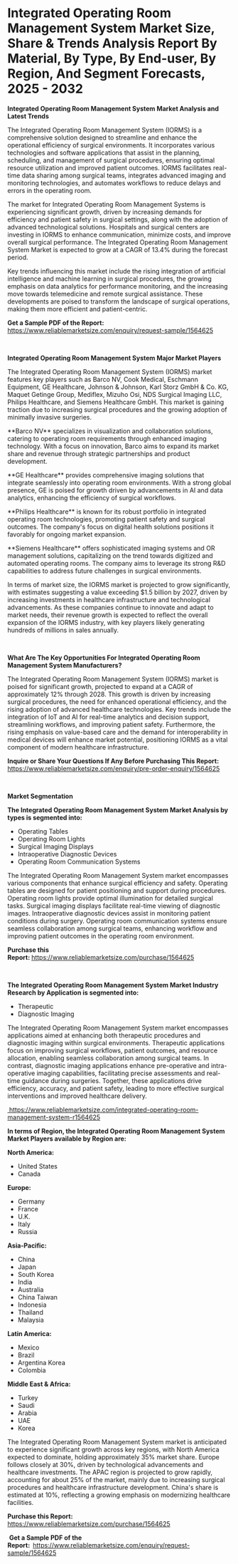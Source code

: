 <p><h1>Integrated Operating Room Management System Market Size, Share & Trends Analysis Report By Material, By Type, By End-user, By Region, And Segment Forecasts, 2025 - 2032</h1></p><p><strong>Integrated Operating Room Management System Market Analysis and Latest Trends</strong></p>
<p><p>The Integrated Operating Room Management System (IORMS) is a comprehensive solution designed to streamline and enhance the operational efficiency of surgical environments. It incorporates various technologies and software applications that assist in the planning, scheduling, and management of surgical procedures, ensuring optimal resource utilization and improved patient outcomes. IORMS facilitates real-time data sharing among surgical teams, integrates advanced imaging and monitoring technologies, and automates workflows to reduce delays and errors in the operating room.</p><p>The market for Integrated Operating Room Management Systems is experiencing significant growth, driven by increasing demands for efficiency and patient safety in surgical settings, along with the adoption of advanced technological solutions. Hospitals and surgical centers are investing in IORMS to enhance communication, minimize costs, and improve overall surgical performance. The Integrated Operating Room Management System Market is expected to grow at a CAGR of 13.4% during the forecast period. </p><p>Key trends influencing this market include the rising integration of artificial intelligence and machine learning in surgical procedures, the growing emphasis on data analytics for performance monitoring, and the increasing move towards telemedicine and remote surgical assistance. These developments are poised to transform the landscape of surgical operations, making them more efficient and patient-centric.</p></p>
<p><strong>Get a Sample PDF of the Report:&nbsp;</strong> <a href="https://www.reliablemarketsize.com/enquiry/request-sample/1564625?utm_campaign=3016&utm_medium=2&utm_source=Github&utm_content=ia&utm_term=13042025&utm_id=integrated-operating-room-management-system">https://www.reliablemarketsize.com/enquiry/request-sample/1564625</a></p>
<p>&nbsp;</p>
<p><strong>Integrated Operating Room Management System Major Market Players</strong></p>
<p><p>The Integrated Operating Room Management System (IORMS) market features key players such as Barco NV, Cook Medical, Eschmann Equipment, GE Healthcare, Johnson & Johnson, Karl Storz GmbH & Co. KG, Maquet Getinge Group, Mediflex, Mizuho Osi, NDS Surgical Imaging LLC, Philips Healthcare, and Siemens Healthcare GmbH. This market is gaining traction due to increasing surgical procedures and the growing adoption of minimally invasive surgeries.</p><p>**Barco NV** specializes in visualization and collaboration solutions, catering to operating room requirements through enhanced imaging technology. With a focus on innovation, Barco aims to expand its market share and revenue through strategic partnerships and product development.</p><p>**GE Healthcare** provides comprehensive imaging solutions that integrate seamlessly into operating room environments. With a strong global presence, GE is poised for growth driven by advancements in AI and data analytics, enhancing the efficiency of surgical workflows.</p><p>**Philips Healthcare** is known for its robust portfolio in integrated operating room technologies, promoting patient safety and surgical outcomes. The company's focus on digital health solutions positions it favorably for ongoing market expansion.</p><p>**Siemens Healthcare** offers sophisticated imaging systems and OR management solutions, capitalizing on the trend towards digitized and automated operating rooms. The company aims to leverage its strong R&D capabilities to address future challenges in surgical environments.</p><p>In terms of market size, the IORMS market is projected to grow significantly, with estimates suggesting a value exceeding $1.5 billion by 2027, driven by increasing investments in healthcare infrastructure and technological advancements. As these companies continue to innovate and adapt to market needs, their revenue growth is expected to reflect the overall expansion of the IORMS industry, with key players likely generating hundreds of millions in sales annually.</p></p>
<p>&nbsp;</p>
<p><strong>What Are The Key Opportunities For Integrated Operating Room Management System Manufacturers?</strong></p>
<p><p>The Integrated Operating Room Management System (IORMS) market is poised for significant growth, projected to expand at a CAGR of approximately 12% through 2028. This growth is driven by increasing surgical procedures, the need for enhanced operational efficiency, and the rising adoption of advanced healthcare technologies. Key trends include the integration of IoT and AI for real-time analytics and decision support, streamlining workflows, and improving patient safety. Furthermore, the rising emphasis on value-based care and the demand for interoperability in medical devices will enhance market potential, positioning IORMS as a vital component of modern healthcare infrastructure.</p></p>
<p><strong>Inquire or Share Your Questions If Any Before Purchasing This Report:</strong> <a href="https://www.reliablemarketsize.com/enquiry/pre-order-enquiry/1564625?utm_campaign=3016&utm_medium=2&utm_source=Github&utm_content=ia&utm_term=13042025&utm_id=integrated-operating-room-management-system">https://www.reliablemarketsize.com/enquiry/pre-order-enquiry/1564625</a></p>
<p>&nbsp;</p>
<p><strong>Market Segmentation</strong></p>
<p><strong>The Integrated Operating Room Management System Market Analysis by types is segmented into:</strong></p>
<p><ul><li>Operating Tables</li><li>Operating Room Lights</li><li>Surgical Imaging Displays</li><li>Intraoperative Diagnostic Devices</li><li>Operating Room Communication Systems</li></ul></p>
<p><p>The Integrated Operating Room Management System market encompasses various components that enhance surgical efficiency and safety. Operating tables are designed for patient positioning and support during procedures. Operating room lights provide optimal illumination for detailed surgical tasks. Surgical imaging displays facilitate real-time viewing of diagnostic images. Intraoperative diagnostic devices assist in monitoring patient conditions during surgery. Operating room communication systems ensure seamless collaboration among surgical teams, enhancing workflow and improving patient outcomes in the operating room environment.</p></p>
<p><strong>Purchase this Report:&nbsp;</strong><a href="https://www.reliablemarketsize.com/purchase/1564625?utm_campaign=3016&utm_medium=2&utm_source=Github&utm_content=ia&utm_term=13042025&utm_id=integrated-operating-room-management-system">https://www.reliablemarketsize.com/purchase/1564625</a></p>
<p>&nbsp;</p>
<p><strong>The Integrated Operating Room Management System Market Industry Research by Application is segmented into:</strong></p>
<p><ul><li>Therapeutic</li><li>Diagnostic Imaging</li></ul></p>
<p><p>The Integrated Operating Room Management System market encompasses applications aimed at enhancing both therapeutic procedures and diagnostic imaging within surgical environments. Therapeutic applications focus on improving surgical workflows, patient outcomes, and resource allocation, enabling seamless collaboration among surgical teams. In contrast, diagnostic imaging applications enhance pre-operative and intra-operative imaging capabilities, facilitating precise assessments and real-time guidance during surgeries. Together, these applications drive efficiency, accuracy, and patient safety, leading to more effective surgical interventions and improved healthcare delivery.</p></p>
<p><a href="https://www.reliablemarketsize.com/integrated-operating-room-management-system-r1564625?utm_campaign=3016&utm_medium=2&utm_source=Github&utm_content=ia&utm_term=13042025&utm_id=integrated-operating-room-management-system">&nbsp;https://www.reliablemarketsize.com/integrated-operating-room-management-system-r1564625</a></p>
<p><strong>In terms of Region, the Integrated Operating Room Management System Market Players available by Region are:</strong></p>
<p>
    <p> <strong> North America: </strong>
        <ul>
            <li>United States</li>
            <li>Canada</li>
        </ul>
        </p> 
    <p> <strong> Europe: </strong>
        <ul>
            <li>Germany</li>
            <li>France</li>
            <li>U.K.</li>
            <li>Italy</li>
            <li>Russia</li>
        </ul>
        </p> 
    <p> <strong> Asia-Pacific: </strong>
        <ul>
            <li>China</li>
            <li>Japan</li>
            <li>South Korea</li>
            <li>India</li>
            <li>Australia</li>
            <li>China Taiwan</li>
            <li>Indonesia</li>
            <li>Thailand</li>
            <li>Malaysia</li>
        </ul>
        </p> 
    <p> <strong> Latin America: </strong>
        <ul>
            <li>Mexico</li>
            <li>Brazil</li>
            <li>Argentina Korea</li>
            <li>Colombia</li>
        </ul>
        </p> 
    <p> <strong> Middle East & Africa: </strong>
        <ul>
            <li>Turkey</li>
            <li>Saudi</li>
            <li>Arabia</li>
            <li>UAE</li>
            <li>Korea</li>
        </ul>
    </p>
    </p>
<p><p>The Integrated Operating Room Management System market is anticipated to experience significant growth across key regions, with North America expected to dominate, holding approximately 35% market share. Europe follows closely at 30%, driven by technological advancements and healthcare investments. The APAC region is projected to grow rapidly, accounting for about 25% of the market, mainly due to increasing surgical procedures and healthcare infrastructure development. China's share is estimated at 10%, reflecting a growing emphasis on modernizing healthcare facilities.</p></p>
<p><strong>Purchase this Report: </strong><a href="https://www.reliablemarketsize.com/purchase/1564625?utm_campaign=3016&utm_medium=2&utm_source=Github&utm_content=ia&utm_term=13042025&utm_id=integrated-operating-room-management-system">https://www.reliablemarketsize.com/purchase/1564625</a></p>
<p>&nbsp;<strong>Get a Sample PDF of the Report:&nbsp;&nbsp;</strong><a href="https://www.reliablemarketsize.com/enquiry/request-sample/1564625?utm_campaign=3016&utm_medium=2&utm_source=Github&utm_content=ia&utm_term=13042025&utm_id=integrated-operating-room-management-system">https://www.reliablemarketsize.com/enquiry/request-sample/1564625</a></p>
<p><strong></strong></p>
<p><p></p><p></p><p></p></p>